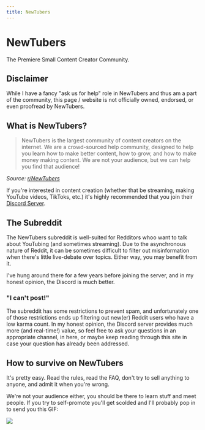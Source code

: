 ```yaml
---
title: NewTubers
---
```

# NewTubers

The Premiere Small Content Creator Community.

## Disclaimer

While I have a fancy "ask us for help" role in NewTubers and thus am a part of the community, this page / website is not officially owned, endorsed, or even proofread by NewTubers.

## What is NewTubers?

> NewTubers is the largest community of content creators on the internet. We are a crowd-sourced help community, designed to help you learn how to make better content, how to grow, and how to make money making content. We are not your audience, but we can help you find that audience!

_Source:_ [_r/NewTubers_](https://www.reddit.com/r/NewTubers/wiki/faq/#wiki_.251C_what_is_newtubers.3F)

If you're interested in content creation (whether that be streaming, making YouTube videos, TikToks, etc.) it's highly recommended that you join their [Discord Server](https://discord.gg/NewTubers).

## The Subreddit

The NewTubers subreddit is well-suited for Redditors whoo want to talk about YouTubing (and sometimes streaming). Due to the asynchronous nature of Reddit, it can be sometimes difficult to filter out misinformation when there's little live-debate over topics. Either way, you may benefit from it.

I've hung around there for a few years before joining the server, and in my honest opinion, the Discord is much better.

### "I can't post!"

The subreddit has some restrictions to prevent spam, and unfortunately one of those restrictions ends up filtering out new(er) Reddit users who have a low karma count. In my honest opinion, the Discord server provides much more (and real-time!) value, so feel free to ask your questions in an appropriate channel, in here, or maybe keep reading through this site in case your question has already been addressed.

## How to survive on NewTubers

It's pretty easy. Read the rules, read the FAQ, don't try to sell anything to anyone, and admit it when you're wrong.

We're not your audience either, you should be there to learn stuff and meet people. If you try to self-promote you'll get scolded and I'll probably pop in to send you this GIF:

![](/media/Ben%20no%20self%20promo.gif)